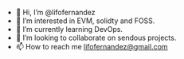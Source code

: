 - 👋 Hi, I’m @lifofernandez
- 👀 I’m interested in EVM, solidty and FOSS.
- 🌱 I’m currently learning DevOps.
- 💞️ I’m looking to collaborate on sendous projects.
- 📫 How to reach me lifofernandez@gmail.com

<!---
lifofernandez/lifofernandez is a ✨ special ✨ repository because its `README.md` (this file) appears on your GitHub profile.
You can click the Preview link to take a look at your changes.
--->
